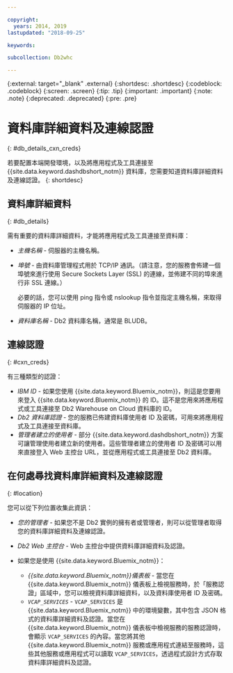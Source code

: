 ```yaml
---

copyright:
  years: 2014, 2019
lastupdated: "2018-09-25"

keywords:

subcollection: Db2whc

---
```


<!-- Attribute definitions --> 
{:external: target="_blank" .external}
{:shortdesc: .shortdesc}
{:codeblock: .codeblock}
{:screen: .screen}
{:tip: .tip}
{:important: .important}
{:note: .note}
{:deprecated: .deprecated}
{:pre: .pre}

# 資料庫詳細資料及連線認證
{: #db_details_cxn_creds}

若要配置本端開發環境，以及將應用程式及工具連接至 {{site.data.keyword.dashdbshort_notm}} 資料庫，您需要知道資料庫詳細資料及連線認證。
{: shortdesc}

## 資料庫詳細資料
{: #db_details}

需有重要的資料庫詳細資料，才能將應用程式及工具連接至資料庫：

- *主機名稱* - 伺服器的主機名稱。
- *埠號* - 由資料庫管理程式用於 TCP/IP 通訊。（請注意，您的服務會佈建一個埠號來進行使用 Secure Sockets Layer (SSL) 的連線，並佈建不同的埠來進行非 SSL 連線。）

   必要的話，您可以使用 ping 指令或 nslookup 指令並指定主機名稱，來取得伺服器的 IP 位址。
- *資料庫名稱* - Db2 資料庫名稱，通常是 BLUDB。

## 連線認證
{: #cxn_creds}

有三種類型的認證：

- *IBM ID* - 如果您使用 {{site.data.keyword.Bluemix_notm}}，則這是您要用來登入 {{site.data.keyword.Bluemix_notm}} 的 ID。這不是您用來將應用程式或工具連接至 Db2 Warehouse on Cloud 資料庫的 ID。
- *Db2 資料庫認證* - 您的服務已佈建資料庫使用者 ID 及密碼，可用來將應用程式及工具連接至資料庫。
- *管理者建立的使用者* - 部分 {{site.data.keyword.dashdbshort_notm}} 方案可讓管理使用者建立新的使用者。這些管理者建立的使用者 ID 及密碼可以用來直接登入 Web 主控台 URL，並從應用程式或工具連接至 Db2 資料庫。

## 在何處尋找資料庫詳細資料及連線認證
{: #location}

您可以從下列位置收集此資訊：

- *您的管理者* - 如果您不是 Db2 實例的擁有者或管理者，則可以從管理者取得您的資料庫詳細資料及連線認證。
- *Db2 Web 主控台* - Web 主控台中提供資料庫詳細資料及認證。
- 如果您是使用 {{site.data.keyword.Bluemix_notm}}： 
   
   - *{{site.data.keyword.Bluemix_notm}}儀表板* - 當您在 {{site.data.keyword.Bluemix_notm}} 儀表板上檢視服務時，於「服務認證」區域中，您可以檢視資料庫詳細資料，以及資料庫使用者 ID 及密碼。
   - *`VCAP_SERVICES`* - `VCAP_SERVICES` 是 {{site.data.keyword.Bluemix_notm}} 中的環境變數，其中包含 JSON 格式的資料庫詳細資料及認證。當您在 {{site.data.keyword.Bluemix_notm}} 儀表板中檢視服務的服務認證時，會顯示 `VCAP_SERVICES` 的內容。當您將其他 {{site.data.keyword.Bluemix_notm}} 服務或應用程式連結至服務時，這些其他服務或應用程式可以讀取 `VCAP_SERVICES`，透過程式設計方式存取資料庫詳細資料及認證。
